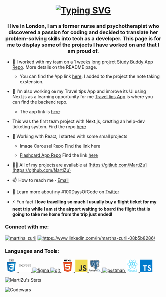 <h1 align="center"><a href="https://git.io/typing-svg"><img src="https://readme-typing-svg.herokuapp.com?font=&weight=700&size=24&pause=1000&color=F780DD&background=3133FF00&center=true&random=false&width=435&lines=Hi+%F0%9F%91%8B%2C+I'm+Martina" alt="Typing SVG" /></a></h1>
<h3 align="center">I live in London, I am a former nurse and psychotherapist who discovered a passion for coding and decided to translate her problem-solving skills into tech as a developer. This page is for me to display some of the projects I have worked on and that I am proud of.</h3>

- 🔭 I worked with my team on a 1 weeks long project [Study Buddy App Repo](https://github.com/MartiZu/Study-Buddy-app). More details on the README page.
  - You can find the App link [here](https://study-buddy-app-zeta.vercel.app/login.html). I added to the project the note taking exstension.

- 👯 I’m also working on my Travel tips App and improve its UI using Next.js as a learning opportunity for me [Travel tips App](https://github.com/MartiZu/Travel-Tips-API) is where you can find the backend repo.
  - The app link is [here](https://travelapp-murex.vercel.app/)
  
- This was the first team project with Next.js, creating an help-dev ticketing system. Find the repo [here](https://github.com/MartiZu/Help-dev-app)

- 🤝 Working with React, I started with some small projects
  - [Image Carousel Repo](https://github.com/MartiZu/Carousel-React) Find the link [here](https://carousel-react-gamma.vercel.app/)

  - [Flashcard App Repo](https://github.com/MartiZu/) Find the link [here](https://react-flashcards-app-seven.vercel.app/)

- 👨‍💻 All of my projects are available at [https://github.com/MartiZu](https://github.com/MartiZu)

- 📫 How to reach me - [Email](martina.zurli@gmail.com) 

- 📄 Learn more about my #100DaysOfCode on [Twitter](https://twitter.com/martina_zurli)

- ⚡ Fun fact **I love travelling so much I usually buy a flight ticket for my next trip while I am at the airport waiting to board the flight that is going to take me home from the trip just ended!**

<h3 align="left">Connect with me:</h3>
<p align="left">
<a href="https://twitter.com/martina_zurli" target="blank"><img align="center" src="https://raw.githubusercontent.com/rahuldkjain/github-profile-readme-generator/master/src/images/icons/Social/twitter.svg" alt="martina_zurli" height="30" width="40" /></a>
<a href="https://linkedin.com/in/https://www.linkedin.com/in/martina-zurli-08b5b8286/" target="blank"><img align="center" src="https://raw.githubusercontent.com/rahuldkjain/github-profile-readme-generator/master/src/images/icons/Social/linked-in-alt.svg" alt="https://www.linkedin.com/in/martina-zurli-08b5b8286/" height="30" width="40" /></a>
</p>

<h3 align="left">Languages and Tools:</h3>
<p align="left"> <a href="https://www.w3schools.com/css/" target="_blank" rel="noreferrer"> <img src="https://raw.githubusercontent.com/devicons/devicon/master/icons/css3/css3-original-wordmark.svg" alt="css3" width="40" height="40"/> </a> <a href="https://expressjs.com" target="_blank" rel="noreferrer"> <img src="https://raw.githubusercontent.com/devicons/devicon/master/icons/express/express-original-wordmark.svg" alt="express" width="40" height="40"/> </a> <a href="https://www.figma.com/" target="_blank" rel="noreferrer"> <img src="https://www.vectorlogo.zone/logos/figma/figma-icon.svg" alt="figma" width="40" height="40"/> </a> <a href="https://git-scm.com/" target="_blank" rel="noreferrer"> <img src="https://www.vectorlogo.zone/logos/git-scm/git-scm-icon.svg" alt="git" width="40" height="40"/> </a> <a href="https://www.w3.org/html/" target="_blank" rel="noreferrer"> <img src="https://raw.githubusercontent.com/devicons/devicon/master/icons/html5/html5-original-wordmark.svg" alt="html5" width="40" height="40"/> </a> <a href="https://developer.mozilla.org/en-US/docs/Web/JavaScript" target="_blank" rel="noreferrer"> <img src="https://raw.githubusercontent.com/devicons/devicon/master/icons/javascript/javascript-original.svg" alt="javascript" width="40" height="40"/> </a> <a href="https://www.postgresql.org" target="_blank" rel="noreferrer"> <img src="https://raw.githubusercontent.com/devicons/devicon/master/icons/postgresql/postgresql-original-wordmark.svg" alt="postgresql" width="40" height="40"/> </a> <a href="https://postman.com" target="_blank" rel="noreferrer"> <img src="https://www.vectorlogo.zone/logos/getpostman/getpostman-icon.svg" alt="postman" width="40" height="40"/> </a> <a href="https://reactjs.org/" target="_blank" rel="noreferrer"> <img src="https://raw.githubusercontent.com/devicons/devicon/master/icons/react/react-original-wordmark.svg" alt="react" width="40" height="40"/> </a> <a href="https://www.typescriptlang.org/" target="_blank" rel="noreferrer"> <img src="https://raw.githubusercontent.com/devicons/devicon/master/icons/typescript/typescript-original.svg" alt="typescript" width="40" height="40"/> </a> </p>

![MartiZu's Stats](https://github-readme-stats.vercel.app/api?username=MartiZu&theme=vue-dark&show_icons=true&hide_border=true&count_private=true)

![Codewars](https://www.codewars.com/users/MartiZu/badges/large)
